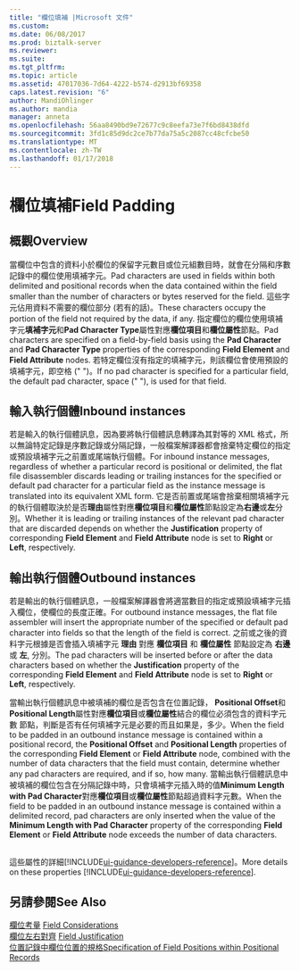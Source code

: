 ```yaml
---
title: "欄位填補 |Microsoft 文件"
ms.custom: 
ms.date: 06/08/2017
ms.prod: biztalk-server
ms.reviewer: 
ms.suite: 
ms.tgt_pltfrm: 
ms.topic: article
ms.assetid: 47017036-7d64-4222-b574-d2913bf69358
caps.latest.revision: "6"
author: MandiOhlinger
ms.author: mandia
manager: anneta
ms.openlocfilehash: 56aa8490bd9e72677c9c8eefa73e7f6bd8438dfd
ms.sourcegitcommit: 3fd1c85d9dc2ce7b77da75a5c2087cc48cfcbe50
ms.translationtype: MT
ms.contentlocale: zh-TW
ms.lasthandoff: 01/17/2018
---
```

# <a name="field-padding"></a><span data-ttu-id="a989b-102">欄位填補</span><span class="sxs-lookup"><span data-stu-id="a989b-102">Field Padding</span></span>

## <a name="overview"></a><span data-ttu-id="a989b-103">概觀</span><span class="sxs-lookup"><span data-stu-id="a989b-103">Overview</span></span>

<span data-ttu-id="a989b-104">當欄位中包含的資料小於欄位的保留字元數目或位元組數目時，就會在分隔和序數記錄中的欄位使用填補字元。</span><span class="sxs-lookup"><span data-stu-id="a989b-104">Pad characters are used in fields within both delimited and positional records when the data contained within the field smaller than the number of characters or bytes reserved for the field.</span></span> <span data-ttu-id="a989b-105">這些字元佔用資料不需要的欄位部分 (若有的話)。</span><span class="sxs-lookup"><span data-stu-id="a989b-105">These characters occupy the portion of the field not required by the data, if any.</span></span> <span data-ttu-id="a989b-106">指定欄位的欄位使用填補字元**填補字元**和**Pad Character Type**屬性對應**欄位項目**和**欄位屬性**節點。</span><span class="sxs-lookup"><span data-stu-id="a989b-106">Pad characters are specified on a field-by-field basis using the  **Pad Character** and **Pad Character Type** properties of the corresponding **Field Element** and **Field Attribute** nodes.</span></span> <span data-ttu-id="a989b-107">若特定欄位沒有指定的填補字元，則該欄位會使用預設的填補字元，即空格 (" ")。</span><span class="sxs-lookup"><span data-stu-id="a989b-107">If no pad character is specified for a particular field, the default pad character, space (" "), is used for that field.</span></span>  
  
## <a name="inbound-instances"></a><span data-ttu-id="a989b-108">輸入執行個體</span><span class="sxs-lookup"><span data-stu-id="a989b-108">Inbound instances</span></span>
 <span data-ttu-id="a989b-109">若是輸入的執行個體訊息，因為要將執行個體訊息轉譯為其對等的 XML 格式，所以無論特定記錄是序數記錄或分隔記錄，一般檔案解譯器都會捨棄特定欄位的指定或預設填補字元之前置或尾端執行個體。</span><span class="sxs-lookup"><span data-stu-id="a989b-109">For inbound instance messages, regardless of whether a particular record is positional or delimited, the flat file disassembler discards leading or trailing instances for the specified or default pad character for a particular field as the instance message is translated into its equivalent XML form.</span></span> <span data-ttu-id="a989b-110">它是否前置或尾端會捨棄相關填補字元的執行個體取決於是否**理由**屬性對應**欄位項目**和**欄位屬性**節點設定為**右邊**或**左**分別。</span><span class="sxs-lookup"><span data-stu-id="a989b-110">Whether it is leading or trailing instances of the relevant pad character that are discarded depends on whether the **Justification** property of corresponding **Field Element** and **Field Attribute** node is set to **Right** or **Left**, respectively.</span></span>  

## <a name="outbound-instances"></a><span data-ttu-id="a989b-111">輸出執行個體</span><span class="sxs-lookup"><span data-stu-id="a989b-111">Outbound instances</span></span>  
 <span data-ttu-id="a989b-112">若是輸出的執行個體訊息，一般檔案解譯器會將適當數目的指定或預設填補字元插入欄位，使欄位的長度正確。</span><span class="sxs-lookup"><span data-stu-id="a989b-112">For outbound instance messages, the flat file assembler will insert the appropriate number of the specified or default pad character into fields so that the length of the field is correct.</span></span> <span data-ttu-id="a989b-113">之前或之後的資料字元根據是否會插入填補字元 **理由** 對應 **欄位項目** 和 **欄位屬性** 節點設定為 **右邊** 或 **左**, 分別。</span><span class="sxs-lookup"><span data-stu-id="a989b-113">The pad characters will be inserted before or after the data characters based on whether the **Justification** property of the corresponding **Field Element** and **Field Attribute** node is set to **Right** or **Left**, respectively.</span></span>  
  
 <span data-ttu-id="a989b-114">當輸出執行個體訊息中被填補的欄位是否包含在位置記錄， **Positional Offset**和**Positional Length**屬性對應**欄位項目**或**欄位屬性**結合的欄位必須包含的資料字元數 節點，判斷是否有任何填補字元是必要的而且如果是，多少。</span><span class="sxs-lookup"><span data-stu-id="a989b-114">When the field to be padded in an outbound instance message is contained within a positional record, the **Positional Offset** and **Positional Length** properties of the corresponding **Field Element** or **Field Attribute** node, combined with the number of data characters that the field must contain, determine whether any pad characters are required, and if so, how many.</span></span> <span data-ttu-id="a989b-115">當輸出執行個體訊息中被填補的欄位包含在分隔記錄中時，只會填補字元插入時的值**Minimum Length with Pad Character**對應**欄位項目**或**欄位屬性**節點超過資料字元數。</span><span class="sxs-lookup"><span data-stu-id="a989b-115">When the field to be padded in an outbound instance message is contained within a delimited record, pad characters are only inserted when the value of the **Minimum Length with Pad Character** property of the corresponding **Field Element** or **Field Attribute** node exceeds the number of data characters.</span></span>  

## 
<span data-ttu-id="a989b-116">這些屬性的詳細[!INCLUDE[ui-guidance-developers-reference](../includes/ui-guidance-developers-reference.md)]。</span><span class="sxs-lookup"><span data-stu-id="a989b-116">More details on these properties [!INCLUDE[ui-guidance-developers-reference](../includes/ui-guidance-developers-reference.md)].</span></span>

## <a name="see-also"></a><span data-ttu-id="a989b-117">另請參閱</span><span class="sxs-lookup"><span data-stu-id="a989b-117">See Also</span></span>  
 <span data-ttu-id="a989b-118">[欄位考量](../core/field-considerations.md) </span><span class="sxs-lookup"><span data-stu-id="a989b-118">[Field Considerations](../core/field-considerations.md) </span></span>  
 <span data-ttu-id="a989b-119">[欄位左右對齊](../core/field-justification.md) </span><span class="sxs-lookup"><span data-stu-id="a989b-119">[Field Justification](../core/field-justification.md) </span></span>  
 [<span data-ttu-id="a989b-120">位置記錄中欄位位置的規格</span><span class="sxs-lookup"><span data-stu-id="a989b-120">Specification of Field Positions within Positional Records</span></span>](../core/specification-of-field-positions-within-positional-records.md)  